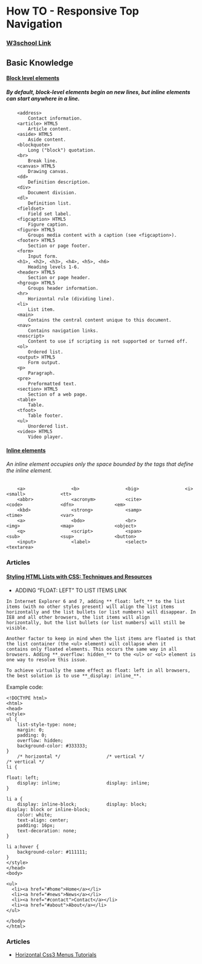 # How TO - Responsive Top Navigation

### [W3school Link](http://www.w3schools.com/howto/howto_js_topnav.asp)

## Basic Knowledge

#### [Block level elements](https://developer.mozilla.org/en-US/docs/Web/HTML/Block-level_elements)
##### By default, block-level elements begin on new lines, but inline elements can start anywhere in a line.
```
    <address>
        Contact information.
    <article> HTML5
        Article content.
    <aside> HTML5
        Aside content.
    <blockquote>
        Long ("block") quotation.
    <br>
        Break line.
    <canvas> HTML5
        Drawing canvas.
    <dd>
        Definition description.
    <div>
        Document division.
    <dl>
        Definition list.
    <fieldset>
        Field set label.
    <figcaption> HTML5
        Figure caption.
    <figure> HTML5
        Groups media content with a caption (see <figcaption>).
    <footer> HTML5
        Section or page footer.
    <form>
        Input form.
    <h1>, <h2>, <h3>, <h4>, <h5>, <h6>
        Heading levels 1-6.
    <header> HTML5
        Section or page header.
    <hgroup> HTML5
        Groups header information.
    <hr>
        Horizontal rule (dividing line).
    <li>
        List item.
    <main>
        Contains the central content unique to this document.
    <nav>
        Contains navigation links.
    <noscript>
        Content to use if scripting is not supported or turned off.
    <ol>
        Ordered list.
    <output> HTML5
        Form output.
    <p>
        Paragraph.
    <pre>
        Preformatted text.
    <section> HTML5
        Section of a web page.
    <table>
        Table.
    <tfoot>
        Table footer.
    <ul>
        Unordered list.
    <video> HTML5
        Video player.
```

#### [Inline elements](https://developer.mozilla.org/en-US/docs/Web/HTML/Inline_elements)
###### An inline element occupies only the space bounded by the tags that define the inline element.
```
    <a>                 <b>                 <big>                 <i>                 <small>             <tt>
    <abbr>              <acronym>           <cite>                <code>              <dfn>               <em>
    <kbd>               <strong>            <samp>                <time>              <var>
    <a>                 <bdo>               <br>                  <img>               <map>               <object>
    <q>                 <script>            <span>                <sub>               <sup>               <button>
    <input>             <label>             <select>              <textarea>
```

### Articles
#### [Styling HTML Lists with CSS: Techniques and Resources](https://www.smashingmagazine.com/2009/12/styling-html-lists-with-css-techniques-and-resources/)
- ADDING “FLOAT: LEFT” TO LIST ITEMS LINK
```
In Internet Explorer 6 and 7, adding **_float: left_** to the list items (with no other styles present) will align the list items
horizontally and the list bullets (or list numbers) will disappear. In IE8 and all other browsers, the list items will align
horizontally, but the list bullets (or list numbers) will still be visible.

Another factor to keep in mind when the list items are floated is that the list container (the <ul> element) will collapse when it
contains only floated elements. This occurs the same way in all browsers. Adding **_overflow: hidden_** to the <ul> or <ol> element is
one way to resolve this issue.

To achieve virtually the same effect as float: left in all browsers, the best solution is to use **_display: inline_**.
```
Example code:
```
<!DOCTYPE html>
<html>
<head>
<style>
ul {
    list-style-type: none;
    margin: 0;
    padding: 0;
    overflow: hidden;
    background-color: #333333;
}
    /* horizontal */                 /* vertical */                   /* vertical */
li {
                                                                      float: left;
    display: inline;                 display: inline;
}

li a {
    display: inline-block;           display: block;                  display: block or inline-block;
    color: white;
    text-align: center;
    padding: 16px;
    text-decoration: none;
}

li a:hover {
    background-color: #111111;
}
</style>
</head>
<body>

<ul>
  <li><a href="#home">Home</a></li>
  <li><a href="#news">News</a></li>
  <li><a href="#contact">Contact</a></li>
  <li><a href="#about">About</a></li>
</ul>

</body>
</html>

```
### Articles
- [Horizontal Css3 Menus Tutorials](http://www.html5xcss3.com/p/horizontal-css3-menus-tutorials.html)

